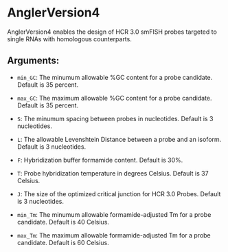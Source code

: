 # AnglerVersion4
AnglerVersion4 enables the design of HCR 3.0 smFISH probes targeted to single RNAs with homologous counterparts.

## Arguments:
- `min_GC`: The minumum allowable %GC content for a probe candidate. Default is 35 percent.

- `max_GC`: The maximum allowable %GC content for a probe candidate. Default is 35 percent.

- `S`: The minumum spacing between probes in nucleotides. Default is 3 nucleotides.

- `L`: The allowable Levenshtein Distance between a probe and an isoform. Default is 3 nucleotides.

- `F`: Hybridization buffer formamide content. Default is 30%.

- `T`: Probe hybridization temperature in degrees Celsius. Default is 37 Celsius.

- `J`: The size of the optimized critical junction for HCR 3.0 Probes. Default is 3 nucleotides.

- `min_Tm`: The minumum allowable formamide-adjusted Tm for a probe candidate. Default is 40 Celsius.

- `max_Tm`: The maximum allowable formamide-adjusted Tm for a probe candidate. Default is 60 Celsius.
